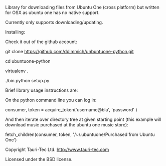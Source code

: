 
Library for downloading files from Ubuntu One (cross platform) but written for OSX as ubuntu one has no native support.

Currently only supports downloading/updating.

Installing:

Check it out of the github account:

git clone https://github.com/ddimmich/unbuntuone-python.git

cd ubuntuone-python

virtualenv .

./bin python setup.py

Brief library usage instructions are:

On the python command line you can log in:

consumer, token =  acquire_token('username@bla', 'password' )

And then iterate over directory tree at given starting point (this example will download music purchased at the ubuntu one music store):

fetch_children(consumer, token, '/~/.ubuntuone/Purchased from Ubuntu One')



Copyright Tauri-Tec Ltd. http://www.tauri-tec.com 

Licensed under the BSD license.

